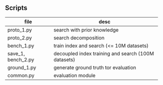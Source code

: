 ## Scripts
| file               | desc                                                |
| ------------------ | --------------------------------------------------- |
| proto_1.py         | search with prior knowledge                         |
| proto_2.py         | search decomposition                                |
| bench_1.py         | train index and search (<= 10M datasets)            |
| save_1, bench_2.py | decoupled index training and search (100M datasets) |
| ground_1.py        | generate ground truth tor evaluation                |
| common.py          | evaluation module                                   |

